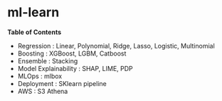 # ml-learn

**Table of Contents**

- Regression : Linear, Polynomial, Ridge, Lasso, Logistic, Multinomial 
- Boosting : XGBoost, LGBM, Catboost
- Ensemble : Stacking
- Model Explainability : SHAP, LIME, PDP
- MLOps : mlbox
- Deployment : SKlearn pipeline
- AWS : S3 Athena
